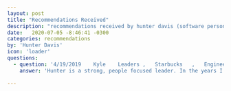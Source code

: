 ```yaml
---
layout: post
title: "Recommendations Received"
description: "recommendations received by hunter davis (software person)"
date:   2020-07-05 -8:46:41 -0300
categories: recommendations
by: 'Hunter Davis'
icon: 'loader'
questions:
  - question: '4/19/2019	Kyle	Leaders	, 	Starbucks	, 	Engineering Manager'
    answer: 'Hunter is a strong, people focused leader. In the years I worked with him, I saw him grow brand new engineers into solid, confident developers while building his organization as a whole. Hunter is also passionate about creating high performing Agile organizations. He was constantly encouraging his teams to improve their agile practice while he worked to on pragmatic ways to resolve organizational rough edges. His focus on personal growth and team engagement has really served him well at Avvo, and I would recommend him at any engineering organization.'			
    
---
```


